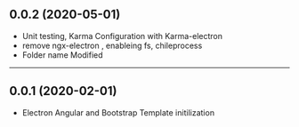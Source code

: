 ## 0.0.2 (2020-05-01)
* Unit testing, Karma Configuration with Karma-electron  
* remove ngx-electron , enableing fs, chileprocess 
* Folder name Modified 

---

## 0.0.1 (2020-02-01)
* Electron Angular and Bootstrap Template initilization 



